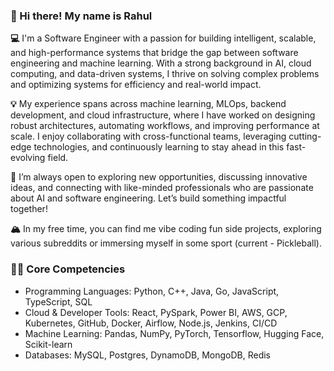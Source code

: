 ### 👋 Hi there! My name is Rahul

**💻** I'm a Software Engineer with a passion for building intelligent, scalable, and high-performance systems that bridge the gap between software engineering and machine learning. With a strong background in AI, cloud computing, and data-driven systems, I thrive on solving complex problems and optimizing systems for efficiency and real-world impact.

**💡** My experience spans across machine learning, MLOps, backend development, and cloud infrastructure, where I have worked on designing robust architectures, automating workflows, and improving performance at scale. I enjoy collaborating with cross-functional teams, leveraging cutting-edge technologies, and continuously learning to stay ahead in this fast-evolving field.

**🤝** I’m always open to exploring new opportunities, discussing innovative ideas, and connecting with like-minded professionals who are passionate about AI and software engineering. Let’s build something impactful together!

**🏔** In my free time, you can find me vibe coding fun side projects, exploring various subreddits or immersing myself in some sport (current - Pickleball).

### 💪🏽 Core Competencies
- Programming Languages: Python, C++, Java, Go, JavaScript, TypeScript, SQL
- Cloud & Developer Tools: React, PySpark, Power BI, AWS, GCP, Kubernetes, GitHub, Docker, Airflow, Node.js, Jenkins, CI/CD
- Machine Learning: Pandas, NumPy, PyTorch, Tensorflow, Hugging Face, Scikit-learn
- Databases: MySQL, Postgres, DynamoDB, MongoDB, Redis

<!--
**rahulkumarm/rahulkumarm** is a ✨ _special_ ✨ repository because its `README.md` (this file) appears on your GitHub profile.

Here are some ideas to get you started:

- 🔭 I’m currently working on ...
- 🌱 I’m currently learning ...
- 👯 I’m looking to collaborate on ...
- 🤔 I’m looking for help with ...
- 💬 Ask me about ...
- 📫 How to reach me: ...
- 😄 Pronouns: ...
- ⚡ Fun fact: ...
-->
